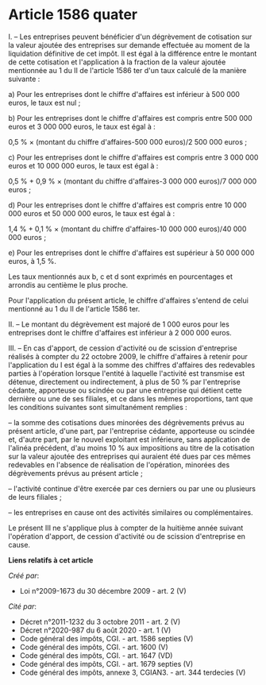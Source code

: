 # Article 1586 quater

I. – Les entreprises peuvent bénéficier d'un dégrèvement de cotisation sur la valeur ajoutée des entreprises sur demande
effectuée au moment de la liquidation définitive de cet impôt. Il est égal à la différence entre le montant de cette
cotisation et l'application à la fraction de la valeur ajoutée mentionnée au 1 du II de l'article 1586 ter d'un taux calculé
de la manière suivante :

a) Pour les entreprises dont le chiffre d'affaires est inférieur à 500 000 euros, le taux est nul ;

b) Pour les entreprises dont le chiffre d'affaires est compris entre 500 000 euros et 3 000 000 euros, le taux est égal à :

0,5 % × (montant du chiffre d'affaires-500 000 euros)/2 500 000 euros ;

c) Pour les entreprises dont le chiffre d'affaires est compris entre 3 000 000 euros et 10 000 000 euros, le taux est égal
à :

0,5 % + 0,9 % × (montant du chiffre d'affaires-3 000 000 euros)/7 000 000 euros ;

d) Pour les entreprises dont le chiffre d'affaires est compris entre 10 000 000 euros et 50 000 000 euros, le taux est égal
à :

1,4 % + 0,1 % × (montant du chiffre d'affaires-10 000 000 euros)/40 000 000 euros ;

e) Pour les entreprises dont le chiffre d'affaires est supérieur à 50 000 000 euros, à 1,5 %.

Les taux mentionnés aux b, c et d sont exprimés en pourcentages et arrondis au centième le plus proche.

Pour l'application du présent article, le chiffre d'affaires s'entend de celui mentionné au 1 du II de l'article 1586 ter.

II. – Le montant du dégrèvement est majoré de 1 000 euros pour les entreprises dont le chiffre d'affaires est inférieur à 2
000 000 euros.

III. – En cas d'apport, de cession d'activité ou de scission d'entreprise réalisés à compter du 22 octobre 2009, le chiffre
d'affaires à retenir pour l'application du I est égal à la somme des chiffres d'affaires des redevables parties à l'opération
lorsque l'entité à laquelle l'activité est transmise est détenue, directement ou indirectement, à plus de 50 % par
l'entreprise cédante, apporteuse ou scindée ou par une entreprise qui détient cette dernière ou une de ses filiales, et ce
dans les mêmes proportions, tant que les conditions suivantes sont simultanément remplies :

– la somme des cotisations dues minorées des dégrèvements prévus au présent article, d'une part, par l'entreprise cédante,
apporteuse ou scindée et, d'autre part, par le nouvel exploitant est inférieure, sans application de l'alinéa précédent, d'au
moins 10 % aux impositions au titre de la cotisation sur la valeur ajoutée des entreprises qui auraient été dues par ces
mêmes redevables en l'absence de réalisation de l'opération, minorées des dégrèvements prévus au présent article ;

– l'activité continue d'être exercée par ces derniers ou par une ou plusieurs de leurs filiales ;

– les entreprises en cause ont des activités similaires ou complémentaires.

Le présent III ne s'applique plus à compter de la huitième année suivant l'opération d'apport, de cession d'activité ou de
scission d'entreprise en cause.

**Liens relatifs à cet article**

_Créé par_:

  - Loi n°2009-1673 du 30 décembre 2009 - art. 2 (V)

_Cité par_:

  - Décret n°2011-1232 du 3 octobre 2011 - art. 2 (V)
  - Décret n°2020-987 du 6 août 2020 - art. 1 (V)
  - Code général des impôts, CGI. - art. 1586 septies (V)
  - Code général des impôts, CGI. - art. 1600 (V)
  - Code général des impôts, CGI. - art. 1647 (VD)
  - Code général des impôts, CGI. - art. 1679 septies (V)
  - Code général des impôts, annexe 3, CGIAN3. - art. 344 terdecies (V)
